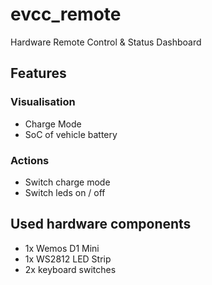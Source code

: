 # evcc_remote
Hardware Remote Control &amp; Status Dashboard


## Features

### Visualisation
- Charge Mode
- SoC of vehicle battery

 ### Actions
- Switch charge mode
- Switch leds on / off
		
## Used hardware components
- 1x Wemos D1 Mini
- 1x WS2812 LED Strip
- 2x keyboard switches

 
